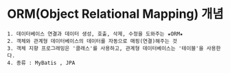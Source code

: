 # ORM(Object Relational Mapping) 개념

```
1. 데이터베이스 연결과 데이터 생성, 호출, 삭제, 수정을 도와주는 ★ORM★
2. 객체와 관계형 데이터베이스의 데이터를 자동으로 매핑(연결)해주는 것
3. 객체 지향 프로그래밍은 '클래스'를 사용하고, 관계형 데이터베이스는 '테이블'을 사용한다.
4. 종류 : MyBatis , JPA
```

